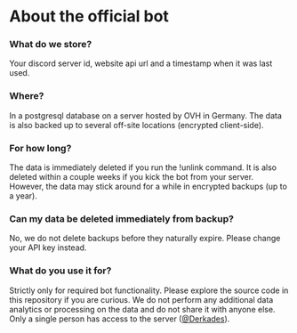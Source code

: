 # About the official bot
### What do we store?
Your discord server id, website api url and a timestamp when it was last used.

### Where?
In a postgresql database on a server hosted by OVH in Germany. The data is also backed up to several off-site locations (encrypted client-side).

### For how long?
The data is immediately deleted if you run the !unlink command. It is also deleted within a couple weeks if you kick the bot from your server. However, the data may stick around for a while in encrypted backups (up to a year). 

### Can my data be deleted immediately from backup?
No, we do not delete backups before they naturally expire. Please change your API key instead.

### What do you use it for?
Strictly only for required bot functionality. Please explore the source code in this repository if you are curious. We do not perform any additional data analytics or processing on the data and do not share it with anyone else. Only a single person has access to the server ([@Derkades](https://github.com/Derkades)).